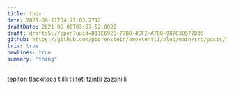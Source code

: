 ```yaml
---
title: this
date: 2021-09-11T04:21:03.271Z
draftDate: 2021-09-08T03:07:52.002Z
draft: drafts5://open?uuid=D11E6925-77BD-4CF2-A788-98763D577D35
github: https://github.com/pborenstein/amoxtentli/blob/main/src/posts/d11e6925-77bd-4cf2-a788-98763d577d35.md
trim: true
newlines: true
summary: "thing"
---
```



tepiton
tlacxitoca
tlilli
tliltetl
tzintli
zazanilli
